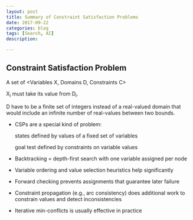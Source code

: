 ```yaml
---
layout: post
title: Summary of Constraint Satisfaction Problems 
date: 2017-09-22
categories: blog
tags: [Search, AI]
description: 

---
```

## Constraint Satisfaction Problem

A set of <Variables X, Domains D, Constraints C>

X<sub>i</sub> must take its value from D<sub>i</sub>.

D have to be a finite set of integers instead of a real-valued domain that would include an infinite number of real-values between two bounds.

- CSPs are a special kind of problem:

   states defined by values of a fixed set of variables

   goal test defined by constraints on variable values


- Backtracking = depth-first search with one variable assigned per node


- Variable ordering and value selection heuristics help significantly


- Forward checking prevents assignments that guarantee later failure


- Constraint propagation (e.g., arc consistency) does additional work to constrain values and detect inconsistencies


- Iterative min-conflicts is usually effective in practice
